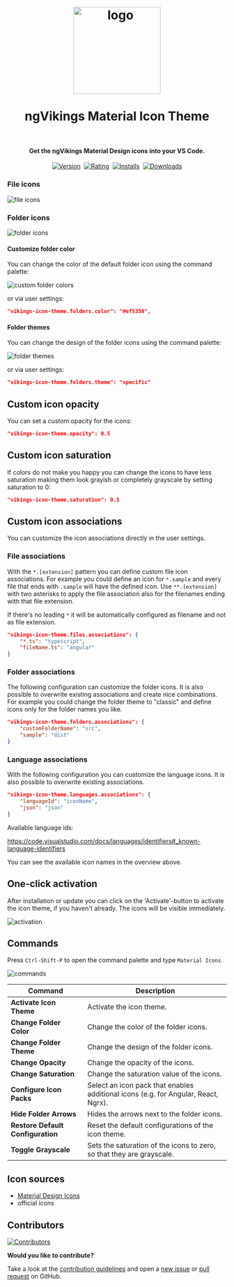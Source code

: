 <h1 align="center">
  <br>
    <img src="https://raw.githubusercontent.com/willi84/vscode-vikings-icon-theme/master/logo.png" alt="logo" width="200">
  <br><br>
  ngVikings Material Icon Theme 
  <br>
  <br>
</h1>

<h4 align="center">Get the ngVikings Material Design icons into your VS Code.</h4>

<p align="center">
    <a href="https://marketplace.visualstudio.com/items?itemName=willi84.vikings-icon-theme"><img src="https://vsmarketplacebadge.apphb.com/version-short/willi84.vikings-icon-theme.svg?style=for-the-badge&colorA=252526&colorB=43A047&label=VERSION" alt="Version"></a>&nbsp;
    <a href="https://marketplace.visualstudio.com/items?itemName=willi84.vikings-icon-theme"><img src="https://vsmarketplacebadge.apphb.com/rating-short/willi84.vikings-icon-theme.svg?style=for-the-badge&colorA=252526&colorB=43A047&label=Rating" alt="Rating"></a>&nbsp;
    <a href="https://marketplace.visualstudio.com/items?itemName=willi84.vikings-icon-theme"><img src="https://vsmarketplacebadge.apphb.com/installs-short/willi84.vikings-icon-theme.svg?style=for-the-badge&colorA=252526&colorB=43A047&label=Installs" alt="Installs"></a>&nbsp;
    <a href="https://marketplace.visualstudio.com/items?itemName=willi84.vikings-icon-theme"><img src="https://vsmarketplacebadge.apphb.com/downloads-short/willi84.vikings-icon-theme.svg?style=for-the-badge&colorA=252526&colorB=43A047&label=Downloads" alt="Downloads"></a>
</p>

### File icons

<img src="https://raw.githubusercontent.com/willi84/vscode-vikings-icon-theme/master/images/fileIcons.png" alt="file icons">

### Folder icons

<img src="https://raw.githubusercontent.com/willi84/vscode-vikings-icon-theme/master/images/folderIcons.png" alt="folder icons">

#### Customize folder color

You can change the color of the default folder icon using the command palette:

<img src="https://raw.githubusercontent.com/willi84/vscode-vikings-icon-theme/master/images/set-folder-color.gif" alt="custom folder colors">

or via user settings:

```json
"vikings-icon-theme.folders.color": "#ef5350",
```

#### Folder themes

You can change the design of the folder icons using the command palette:

<img src="https://raw.githubusercontent.com/willi84/vscode-vikings-icon-theme/master/images/set-folder-theme.gif" alt="folder themes">

or via user settings:

```json
"vikings-icon-theme.folders.theme": "specific"
```

## Custom icon opacity

You can set a custom opacity for the icons:

```json
"vikings-icon-theme.opacity": 0.5
```

## Custom icon saturation

If colors do not make you happy you can change the icons to have less saturation making them look grayish or completely grayscale by setting saturation to 0:

```json
"vikings-icon-theme.saturation": 0.5
```

## Custom icon associations

You can customize the icon associations directly in the user settings.

### File associations

With the `*.[extension]` pattern you can define custom file icon associations. For example you could define an icon for `*.sample` and every file that ends with `.sample` will have the defined icon.  Use `**.[extension]` with two asterisks to apply the file association also for the filenames ending with that file extension. 

If there's no leading `*` it will be automatically configured as filename and not as file extension.

```json
"vikings-icon-theme.files.associations": {
    "*.ts": "typescript",
    "fileName.ts": "angular"
}
```

### Folder associations

The following configuration can customize the folder icons. It is also possible to overwrite existing associations and create nice combinations. For example you could change the folder theme to "classic" and define icons only for the folder names you like.

```json
"vikings-icon-theme.folders.associations": {
    "customFolderName": "src",
    "sample": "dist"
}
```

### Language associations

With the following configuration you can customize the language icons. It is also possible to overwrite existing associations.

```json
"vikings-icon-theme.languages.associations": {
    "languageId": "iconName",
    "json": "json"
}
```

Available language ids: 

https://code.visualstudio.com/docs/languages/identifiers#_known-language-identifiers

You can see the available icon names in the overview above.

## One-click activation

After installation or update you can click on the 'Activate'-button to activate the icon theme, if you haven't already. The icons will be visible immediately.

<img src="https://raw.githubusercontent.com/willi84/vscode-vikings-icon-theme/master/images/oneclickactivation.png" alt="activation">

## Commands

Press `Ctrl-Shift-P` to open the command palette and type `Material Icons`.

<img src="https://raw.githubusercontent.com/willi84/vscode-vikings-icon-theme/master/images/commandPalette.png" alt="commands">

<p></p>

| Command                             | Description                                                                             |
| ----------------------------------- | --------------------------------------------------------------------------------------- |
| **Activate Icon Theme**             | Activate the icon theme.                                                                |
| **Change Folder Color**             | Change the color of the folder icons.                                                   |
| **Change Folder Theme**             | Change the design of the folder icons.                                                  |
| **Change Opacity**                  | Change the opacity of the icons.                                                        |
| **Change Saturation**               | Change the saturation value of the icons.                                               |
| **Configure Icon Packs**            | Select an icon pack that enables additional icons (e.g. for Angular, React, Ngrx).      |
| **Hide Folder Arrows**              | Hides the arrows next to the folder icons.                                              |
| **Restore Default Configuration**   | Reset the default configurations of the icon theme.                                     |
| **Toggle Grayscale**                | Sets the saturation of the icons to zero, so that they are grayscale.                   |

## Icon sources

* [Material Design Icons](https://materialdesignicons.com/)
* official icons

## Contributors

<a href="https://github.com/willi84/vscode-vikings-icon-theme/graphs/contributors">
    <img src="https://raw.githubusercontent.com/willi84/vscode-vikings-icon-theme/master/images/contributors.png" alt="Contributors">
</a>

**Would you like to contribute?**

Take a look at the [contribution guidelines](https://github.com/willi84/vscode-vikings-icon-theme/blob/master/CONTRIBUTING.md) and open a [new issue](https://github.com/willi84/vscode-vikings-icon-theme/issues) or [pull request](https://github.com/willi84/vscode-vikings-icon-theme/pulls) on GitHub.
